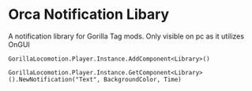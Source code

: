 # Orca Notification Libary
A notification library for Gorilla Tag mods.
Only visible on pc as it utilizes OnGUI

`GorillaLocomotion.Player.Instance.AddComponent<Library>()`

`GorillaLocomotion.Player.Instance.GetComponent<Library>().NewNotification("Text", BackgroundColor, Time)`
